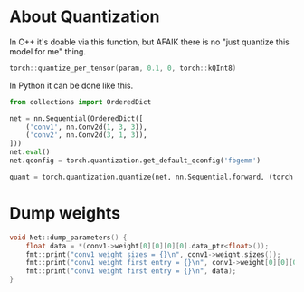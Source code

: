 About Quantization
==================

In C++ it's doable via this function, but AFAIK there is no "just quantize this model for me" thing.

```cpp
torch::quantize_per_tensor(param, 0.1, 0, torch::kQInt8)
```

In Python it can be done like this.

```python
from collections import OrderedDict

net = nn.Sequential(OrderedDict([
    ('conv1', nn.Conv2d(1, 3, 3)),
    ('conv2', nn.Conv2d(3, 1, 3)),
]))
net.eval()
net.qconfig = torch.quantization.get_default_qconfig('fbgemm')

quant = torch.quantization.quantize(net, nn.Sequential.forward, (torch.rand(64, 1, 6, 6), ))
```

Dump weights
============
```cpp
void Net::dump_parameters() {
    float data = *(conv1->weight[0][0][0][0].data_ptr<float>());
    fmt::print("conv1 weight sizes = {}\n", conv1->weight.sizes());
    fmt::print("conv1 weight first entry = {}\n", conv1->weight[0][0][0][0]);
    fmt::print("conv1 weight first entry = {}\n", data);
}
```

